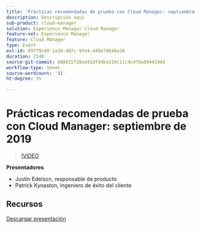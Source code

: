 ```yaml
---
title: 'Prácticas recomendadas de prueba con Cloud Manager: septiembre de 2019'
description: Descripción aquí
sub-product: cloud-manager
solution: Experience Manager Cloud Manager
feature-set: Experience Manager
feature: Cloud Manager
type: Event
exl-id: 697f9c88-1a1b-407c-9fe4-d48e74b46e20
duration: 2148
source-git-commit: 088615f28aa91dfd4ba119c11c4c9f8a89441d84
workflow-type: tm+mt
source-wordcount: '31'
ht-degree: 3%

---
```


# Prácticas recomendadas de prueba con Cloud Manager: septiembre de 2019

>[!VIDEO](https://video.tv.adobe.com/v/329028/?quality=9&learn=on)

**Presentadores**

* Justin Edelson, responsable de producto
* Patrick Kynaston, ingeniero de éxito del cliente

## Recursos

[Descargar presentación](./assets/CloudManagerWebinarSeptember2019.pdf)
